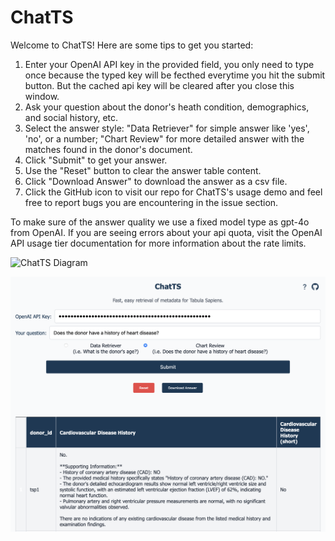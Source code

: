 # ChatTS

Welcome to ChatTS! Here are some tips to get you started:

1. Enter your OpenAI API key in the provided field, you only need to type once because the typed key will be fecthed everytime you hit the submit button. But the cached api key will be cleared after you close this window.
2. Ask your question about the donor's heath condition, demographics, and social history, etc.
3. Select the answer style: "Data Retriever" for simple answer like 'yes', 'no', or a number; "Chart Review" for more detailed answer with the matches found in the donor's document.
4. Click "Submit" to get your answer.
5. Use the "Reset" button to clear the answer table content.
6. Click "Download Answer" to download the answer as a csv file.
7. Click the GitHub icon to visit our repo for ChatTS's usage demo and feel free to report bugs you are encountering in the issue section.

To make sure of the answer quality we use a fixed model type as gpt-4o from OpenAI. If you are seeing errors about your api quota, visit the OpenAI API usage tier documentation for more information about the rate limits.

![ChatTS Diagram](https://github.com/Harper-Hua/ChatTS/blob/main/%E2%80%8EchatTS.jpeg)

![Demo Screeshot](https://github.com/Harper-Hua/ChatTS/blob/main/demo1.png)

